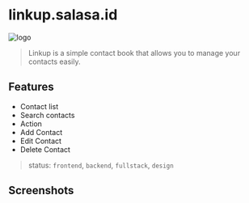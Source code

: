 # linkup.salasa.id

![logo](./logo.png)

> Linkup is a simple contact book that allows you to manage your contacts easily.

## Features

- Contact list
- Search contacts
- Action
- Add Contact
- Edit Contact
- Delete Contact

> status: `frontend`, `backend`, `fullstack`, `design`

## Screenshots

